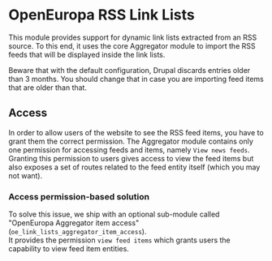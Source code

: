 # OpenEuropa RSS Link Lists

This module provides support for dynamic link lists extracted from an RSS source. To this end, it uses the core Aggregator module to import the RSS feeds that will be displayed inside the link lists.

Beware that with the default configuration, Drupal discards entries older than 3 months. You should change that in case you are importing feed items that are older than that.

## Access

In order to allow users of the website to see the RSS feed items, you have to grant them the correct permission.
The Aggregator module contains only one permission for accessing feeds and items, namely `View news feeds`.
Granting this permission to users gives access to view the feed items but also exposes a set of routes related to the feed entity itself (which you may not want).

### Access permission-based solution

To solve this issue, we ship with an optional sub-module called "OpenEuropa Aggregator item access" (`oe_link_lists_aggregator_item_access`).\
It provides the permission `view feed items` which grants users the capability to view feed item entities.
